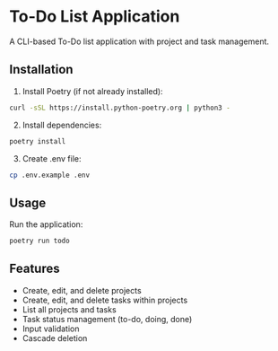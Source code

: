 # To-Do List Application

A CLI-based To-Do list application with project and task management.

## Installation

1. Install Poetry (if not already installed):
```bash
curl -sSL https://install.python-poetry.org | python3 -
```

2. Install dependencies:
```bash
poetry install
```

3. Create .env file:
```bash
cp .env.example .env
```

## Usage

Run the application:
```bash
poetry run todo
```

## Features

- Create, edit, and delete projects
- Create, edit, and delete tasks within projects
- List all projects and tasks
- Task status management (to-do, doing, done)
- Input validation
- Cascade deletion
